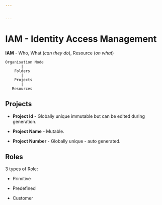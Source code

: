 ```yaml
---


---
```


<h1 id="iam---identity-access-management">IAM - Identity Access Management</h1>
<p><strong>IAM</strong> - Who, What (<em>can they do</em>), Resource (<em>on what</em>)</p>
<pre><code>Organisation Node
       |
    Folders
       |
    Projects
       |
   Resources
</code></pre>
<h2 id="projects">Projects</h2>
<ul>
<li>
<p><strong>Project Id</strong> - Globally unique immutable but can be edited during generation.</p>
</li>
<li>
<p><strong>Project Name</strong> - Mutable.</p>
</li>
<li>
<p><strong>Project Number</strong> - Globally unique - auto generated.</p>
</li>
</ul>
<h2 id="roles">Roles</h2>
<p>3 types of Role:</p>
<ul>
<li>
<p>Primitive</p>
</li>
<li>
<p>Predefined</p>
</li>
<li>
<p>Customer</p>
</li>
</ul>

